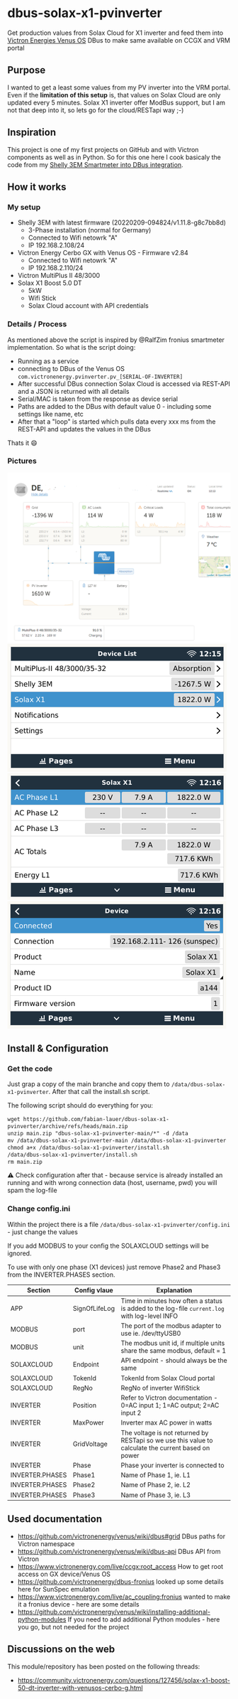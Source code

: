 # dbus-solax-x1-pvinverter
Get production values from Solax Cloud for X1 inverter and feed them into [Victron Energies Venus OS](https://github.com/victronenergy/venus) DBus to make same available on CCGX and VRM portal


## Purpose
I wanted to get a least some values from my PV inverter into the VRM portal.
Even if the **limitation of this setup** is, that values on Solax Cloud are only updated every 5 minutes.
Solax X1 inverter offer ModBus support, but I am not that deep into it, so lets go for the cloud/RESTapi way ;-)


## Inspiration
This project is one of my first projects on GitHub and with Victron components as well as in Python.
So for this one here I cook basicaly the code from my [Shelly 3EM Smartmeter into DBus integration](https://github.com/fabian-lauer/dbus-shelly-3em-smartmeter/).


## How it works
### My setup
- Shelly 3EM with latest firmware (20220209-094824/v1.11.8-g8c7bb8d)
  - 3-Phase installation (normal for Germany)
  - Connected to Wifi netowrk "A"
  - IP 192.168.2.108/24  
- Victron Energy Cerbo GX with Venus OS - Firmware v2.84
  - Connected to Wifi netowrk "A"
  - IP 192.168.2.110/24
- Victron MultiPlus II 48/3000
- Solax X1 Boost 5.0 DT
  - 5kW
  - Wifi Stick
  - Solax Cloud account with API credentials



### Details / Process
As mentioned above the script is inspired by @RalfZim fronius smartmeter implementation.
So what is the script doing:
- Running as a service
- connecting to DBus of the Venus OS `com.victronenergy.pvinverter.pv_[SERIAL-OF-INVERTER]`
- After successful DBus connection Solax Cloud is accessed via REST-API and a JSON is returned with all details  
- Serial/MAC is taken from the response as device serial
- Paths are added to the DBus with default value 0 - including some settings like name, etc
- After that a "loop" is started which pulls data every xxx ms from the REST-API and updates the values in the DBus

Thats it 😄


### Pictures
![VRM overview](img/VRM-Overview.PNG)
![Remote Console - Overview](img/CCGX_Overview.PNG) 
![Inverter- Values](img/CCGX_Details.PNG)
![Inverter - Device Details](img/CCGX_Device.PNG)


## Install & Configuration
### Get the code
Just grap a copy of the main branche and copy them to `/data/dbus-solax-x1-pvinverter`.
After that call the install.sh script.

The following script should do everything for you:
```
wget https://github.com/fabian-lauer/dbus-solax-x1-pvinverter/archive/refs/heads/main.zip
unzip main.zip "dbus-solax-x1-pvinverter-main/*" -d /data
mv /data/dbus-solax-x1-pvinverter-main /data/dbus-solax-x1-pvinverter
chmod a+x /data/dbus-solax-x1-pvinverter/install.sh
/data/dbus-solax-x1-pvinverter/install.sh
rm main.zip
```
⚠️ Check configuration after that - because service is already installed an running and with wrong connection data (host, username, pwd) you will spam the log-file


### Change config.ini
Within the project there is a file `/data/dbus-solax-x1-pvinverter/config.ini` - just change the values

If you add MODBUS to your config the SOLAXCLOUD settings will be ignored.

To use with only one phase (X1 devices) just remove Phase2 and Phase3 from the INVERTER.PHASES section.

| Section  | Config vlaue | Explanation |
| ------------- | ------------- | ------------- |
| APP  | SignOfLifeLog  | Time in minutes how often a status is added to the log-file `current.log` with log-level INFO |
| MODBUS | port | The port of the modbus adapter to use ie. /dev/ttyUSB0 |
| MODBUS | unit | The modbus unit id, if multiple units share the same modbus, default = 1 |
| SOLAXCLOUD  | Endpoint | API endpoint - should always be the same |
| SOLAXCLOUD  | TokenId | TokenId from Solax Cloud portal |
| SOLAXCLOUD  | RegNo | RegNo of inverter WifiStick |
| INVERTER  | Position | Refer to Victron documentation - 0=AC input 1; 1=AC output; 2=AC input 2 |
| INVERTER  | MaxPower | Inverter max AC power in watts |
| INVERTER  | GridVoltage | The voltage is not returned by RESTapi so we use this value to calculate the current based on power |
| INVERTER  | Phase | Phase your inverter is connected to |
| INVERTER.PHASES | Phase1 | Name of Phase 1, ie. L1 |
| INVERTER.PHASES | Phase2 | Name of Phase 2, ie. L2 |
| INVERTER.PHASES | Phase3 | Name of Phase 3, ie. L3 |

## Used documentation
- https://github.com/victronenergy/venus/wiki/dbus#grid   DBus paths for Victron namespace
- https://github.com/victronenergy/venus/wiki/dbus-api   DBus API from Victron
- https://www.victronenergy.com/live/ccgx:root_access   How to get root access on GX device/Venus OS
- https://github.com/victronenergy/dbus-fronius   looked up some details here for SunSpec emulation
- https://www.victronenergy.com/live/ac_coupling:fronius   wanted to make it a fronius device - here are some details
- https://github.com/victronenergy/venus/wiki/installing-additional-python-modules   If you need to add additional Python modules - here you go, but not needed for the project

## Discussions on the web
This module/repository has been posted on the following threads:
- https://community.victronenergy.com/questions/127456/solax-x1-boost-50-dt-inverter-with-venusos-cerbo-g.html
